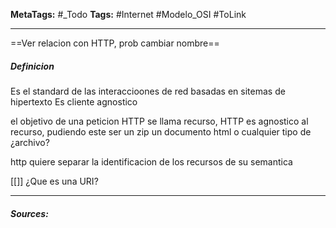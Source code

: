 **MetaTags:** #_Todo
**Tags:** #Internet #Modelo_OSI #ToLink 
- - -
==Ver relacion con HTTP, prob cambiar nombre==
##### Definicion
Es el standard de las interaccioones de red basadas en sitemas de hipertexto
Es cliente agnostico


el objetivo de una peticion HTTP se llama recurso, HTTP es agnostico al recurso, pudiendo este ser un zip un documento html o cualquier tipo de ¿archivo?

http quiere separar la identificacion de los recursos de su semantica

[[]]
¿Que es una URI?

- - - 
#### ***Sources:***